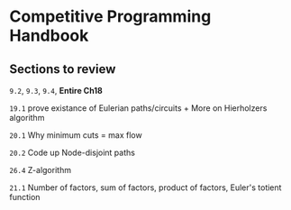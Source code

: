 # Competitive Programming Handbook

## Sections to review
`9.2`, `9.3`, `9.4`, **Entire Ch18**

`19.1` prove existance of Eulerian paths/circuits + More on Hierholzers algorithm

`20.1` Why minimum cuts = max flow

`20.2` Code up Node-disjoint paths

`26.4` Z-algorithm

`21.1` Number of factors, sum of factors, product of factors, Euler's totient function